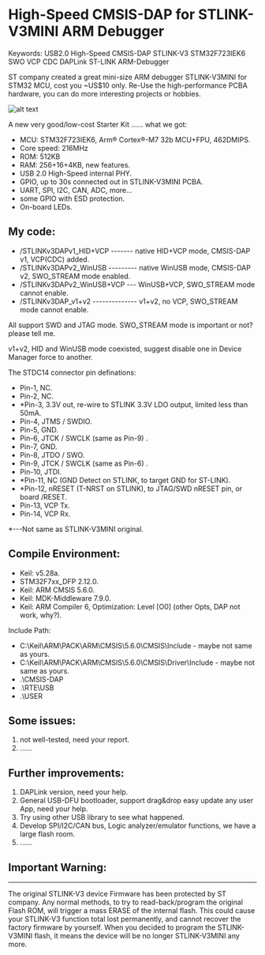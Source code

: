 # High-Speed CMSIS-DAP for STLINK-V3MINI ARM Debugger 

Keywords: USB2.0 High-Speed CMSIS-DAP STLINK-V3 STM32F723IEK6 SWO VCP CDC DAPLink ST-LINK ARM-Debugger

ST company created a great mini-size ARM debugger STLINK-V3MINI for STM32 MCU, cost you ~US$10 only. Re-Use the high-performance PCBA hardware, you can do more interesting projects or hobbies. 

![alt text](https://github.com/RadioOperator/CMSIS-DAP_for_STLINK-V3MINI/blob/master/STLINK-V3MINI/Pics/STLINK-V3MINI_p3.jpg)

A new very good/low-cost Starter Kit ...... what we got:

 - MCU: STM32F723IEK6, Arm® Cortex®-M7 32b MCU+FPU, 462DMIPS.
 - Core speed: 216MHz
 - ROM: 512KB
 - RAM: 256+16+4KB, new features.
 - USB 2.0 High-Speed internal PHY.
 - GPIO, up to 30s connected out in STLINK-V3MINI PCBA.
 - UART, SPI, I2C, CAN, ADC, more...
 - some GPIO with ESD protection.
 - On-board LEDs.
 
 
## My code:
   -  /STLINKv3DAPv1_HID+VCP ------- native HID+VCP mode, CMSIS-DAP v1, VCP(CDC) added.
   -  /STLINKv3DAPv2_WinUSB --------- native WinUSB mode, CMSIS-DAP v2, SWO_STREAM mode enabled.
   -  /STLINKv3DAPv2_WinUSB+VCP --- WinUSB+VCP, SWO_STREAM mode cannot enable.
   -  /STLINKv3DAP_v1+v2 -------------- v1+v2, no VCP, SWO_STREAM mode cannot enable.

All support SWD and JTAG mode.  SWO_STREAM mode is important or not? please tell me.

v1+v2, HID and WinUSB mode coexisted, suggest disable one in Device Manager force to another.

The STDC14 connector pin definations:

   -  Pin-1,  NC.
   -  Pin-2,  NC.
   - *Pin-3,  3.3V out, re-wire to STLINK 3.3V LDO output, limited less than 50mA.
   -  Pin-4,  JTMS / SWDIO.
   -  Pin-5,  GND.
   -  Pin-6,  JTCK / SWCLK (same as Pin-9) .
   -  Pin-7,  GND.
   -  Pin-8,  JTDO / SWO.
   -  Pin-9,  JTCK / SWCLK (same as Pin-6) .
   -  Pin-10, JTDI.
   - *Pin-11, NC (GND Detect on STLINK, to target GND for ST-LINK).
   - *Pin-12, nRESET (T-NRST on STLINK), to JTAG/SWD nRESET pin, or board /RESET.
   -  Pin-13, VCP Tx.
   -  Pin-14, VCP Rx.
  
 *---Not same as STLINK-V3MINI original.

## Compile Environment:
   - Keil: v5.28a.
   - STM32F7xx_DFP 2.12.0.
   - Keil: ARM CMSIS 5.6.0.
   - Keil: MDK-Middleware 7.9.0.
   - Keil: ARM Compiler 6, Optimization: Level [O0] (other Opts, DAP not work, why?).
  
Include Path:
  - C:\Keil\ARM\PACK\ARM\CMSIS\5.6.0\CMSIS\Include            - maybe not same as yours.
  - C:\Keil\ARM\PACK\ARM\CMSIS\5.6.0\CMSIS\Driver\Include     - maybe not same as yours.
  - .\CMSIS-DAP
  - .\RTE\USB
  - .\USER


## Some issues:
1. not well-tested, need your report.
2. ......


## Further improvements:
1. DAPLink version, need your help.
2. General USB-DFU bootloader, support drag&drop easy update any user App, need your help.
3. Try using other USB library to see what happened.
4. Develop SPI/I2C/CAN bus, Logic analyzer/emulator functions, we have a large flash room.
5. ......


## Important Warning:
---------------------
The original STLINK-V3 device Firmware has been protected by ST company. Any normal methods, to try to read-back/program the original Flash ROM, will trigger a mass ERASE of the internal flash. This could cause your STLINK-V3 function total lost permanently, and cannot recover the factory firmware by yourself. When you decided to program the STLINK-V3MINI flash, it means the device will be no longer STLINK-V3MINI any more.
